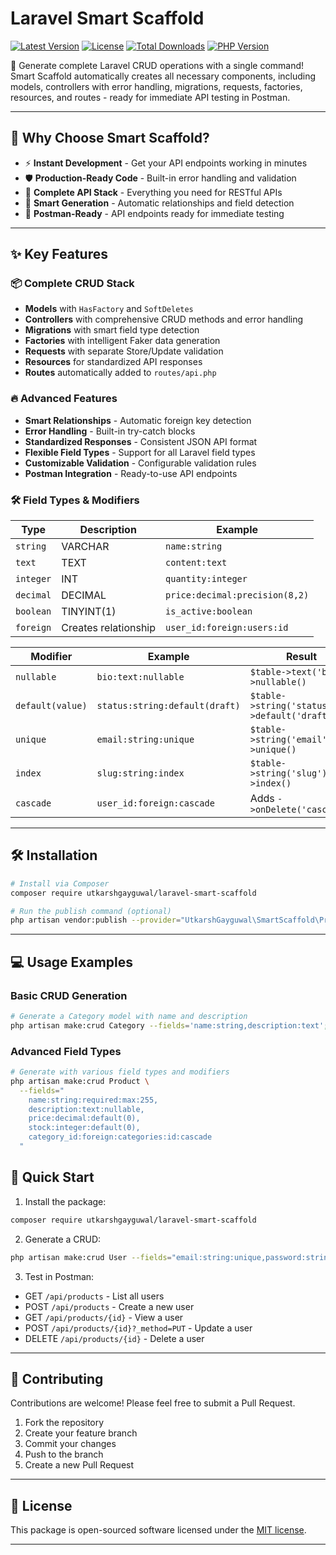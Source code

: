 # Laravel Smart Scaffold

[![Latest Version](https://img.shields.io/github/v/release/utkarshgayguwal/laravel-smart-scaffold?style=flat-square)](https://packagist.org/packages/utkarshgayguwal/laravel-smart-scaffold)
[![License](https://img.shields.io/github/license/utkarshgayguwal/laravel-smart-scaffold?style=flat-square)](LICENSE.md)
[![Total Downloads](https://img.shields.io/packagist/dt/utkarshgayguwal/laravel-smart-scaffold?style=flat-square)](https://packagist.org/packages/utkarshgayguwal/laravel-smart-scaffold)
[![PHP Version](https://img.shields.io/packagist/php-v/utkarshgayguwal/laravel-smart-scaffold?style=flat-square)](https://packagist.org/packages/utkarshgayguwal/laravel-smart-scaffold)

🚀 Generate complete Laravel CRUD operations with a single command! Smart Scaffold automatically creates all necessary components, including models, controllers with error handling, migrations, requests, factories, resources, and routes - ready for immediate API testing in Postman.

---

## 🚀 Why Choose Smart Scaffold?

- ⚡ **Instant Development** - Get your API endpoints working in minutes
- 🛡 **Production-Ready Code** - Built-in error handling and validation
- 🎯 **Complete API Stack** - Everything you need for RESTful APIs
- 🤖 **Smart Generation** - Automatic relationships and field detection
- 🎯 **Postman-Ready** - API endpoints ready for immediate testing

---

## ✨ Key Features

### 📦 Complete CRUD Stack

- **Models** with `HasFactory` and `SoftDeletes`
- **Controllers** with comprehensive CRUD methods and error handling
- **Migrations** with smart field type detection
- **Factories** with intelligent Faker data generation
- **Requests** with separate Store/Update validation
- **Resources** for standardized API responses
- **Routes** automatically added to `routes/api.php`

### 🔥 Advanced Features

- **Smart Relationships** - Automatic foreign key detection
- **Error Handling** - Built-in try-catch blocks
- **Standardized Responses** - Consistent JSON API format
- **Flexible Field Types** - Support for all Laravel field types
- **Customizable Validation** - Configurable validation rules
- **Postman Integration** - Ready-to-use API endpoints

### 🛠️ Field Types & Modifiers

| Type | Description | Example |
| --- | --- | --- |
| `string` | VARCHAR | `name:string` |
| `text` | TEXT | `content:text` |
| `integer` | INT | `quantity:integer` |
| `decimal` | DECIMAL | `price:decimal:precision(8,2)` |
| `boolean` | TINYINT(1) | `is_active:boolean` |
| `foreign` | Creates relationship | `user_id:foreign:users:id` |

| Modifier | Example | Result |
| --- | --- | --- |
| `nullable` | `bio:text:nullable` | `$table->text('bio')->nullable()` |
| `default(value)` | `status:string:default(draft)` | `$table->string('status')->default('draft')` |
| `unique` | `email:string:unique` | `$table->string('email')->unique()` |
| `index` | `slug:string:index` | `$table->string('slug')->index()` |
| `cascade` | `user_id:foreign:cascade` | Adds `->onDelete('cascade')` |

---

## 🛠 Installation

```bash
# Install via Composer
composer require utkarshgayguwal/laravel-smart-scaffold

# Run the publish command (optional)
php artisan vendor:publish --provider="UtkarshGayguwal\SmartScaffold\Providers\SmartScaffoldServiceProvider"
```

---

## 💻 Usage Examples

### Basic CRUD Generation

```bash
# Generate a Category model with name and description
php artisan make:crud Category --fields='name:string,description:text'; 
```

### Advanced Field Types

```bash
# Generate with various field types and modifiers
php artisan make:crud Product \
  --fields="
    name:string:required:max:255,
    description:text:nullable,
    price:decimal:default(0),
    stock:integer:default(0),
    category_id:foreign:categories:id:cascade
  "
```

## 🚀 Quick Start

1. Install the package:
```bash
composer require utkarshgayguwal/laravel-smart-scaffold
```

2. Generate a CRUD:
```bash
php artisan make:crud User --fields="email:string:unique,password:string"
```

3. Test in Postman:
- GET `/api/products` - List all users
- POST `/api/products` - Create a new user
- GET `/api/products/{id}` - View a user
- POST `/api/products/{id}?_method=PUT` - Update a user
- DELETE `/api/products/{id}` - Delete a user

---

## 📝 Contributing

Contributions are welcome! Please feel free to submit a Pull Request.

1. Fork the repository
2. Create your feature branch
3. Commit your changes
4. Push to the branch
5. Create a new Pull Request

---

## 📄 License

This package is open-sourced software licensed under the [MIT license](LICENSE).

---


